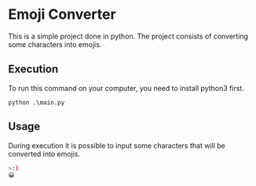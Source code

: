 # Emoji Converter

This is a simple project done in python. The project consists of converting some characters into emojis.

## Execution

To run this command on your computer, you need to install python3 first.

```
python .\main.py
```

## Usage

During execution it is possible to input some characters that will be converted into emojis.

```bash
>:)
😀
```
